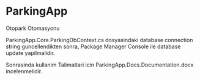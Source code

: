 # ParkingApp
Otopark Otomasyonu


ParkingApp.Core.ParkingDbContext.cs dosyasindaki database connection string guncellendikten sonra, Package Manager Console ile database  update yapilmalidir.

Sonrasinda kullanim Talimatlari icin ParkingApp.Docs.Documentation.docx incelenmelidir.
